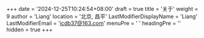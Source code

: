 +++
date = '2024-12-25T10:24:54+08:00'
draft = true
title = '关于'
weight = 9
author = 'Liang'
location = '北京, 昌平'
LastModifierDisplayName = 'Liang'
LastModifierEmail = 'icdb37@163.com'
menuPre = '<i class="fa-regular fa-circle-user"></i> '
headingPre = ''
hidden = true
+++
